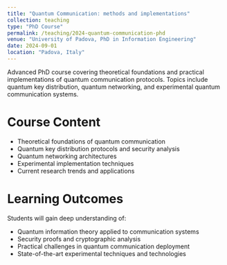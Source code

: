 ```yaml
---
title: "Quantum Communication: methods and implementations"
collection: teaching
type: "PhD Course"
permalink: /teaching/2024-quantum-communication-phd
venue: "University of Padova, PhD in Information Engineering"
date: 2024-09-01
location: "Padova, Italy"
---
```


Advanced PhD course covering theoretical foundations and practical implementations of quantum communication protocols. Topics include quantum key distribution, quantum networking, and experimental quantum communication systems.

Course Content
======

* Theoretical foundations of quantum communication
* Quantum key distribution protocols and security analysis
* Quantum networking architectures
* Experimental implementation techniques
* Current research trends and applications

Learning Outcomes
======

Students will gain deep understanding of:
* Quantum information theory applied to communication systems
* Security proofs and cryptographic analysis
* Practical challenges in quantum communication deployment
* State-of-the-art experimental techniques and technologies